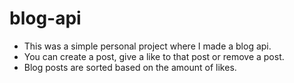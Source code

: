 # blog-api
* This was a simple personal project where I made a blog api. 
* You can create a post, give a like to that post or remove a post. 
* Blog posts are sorted based on the amount of likes.
